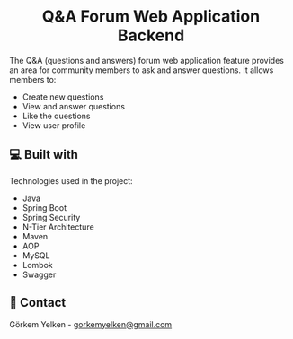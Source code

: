 <h1 align="center" id="title">Q&A Forum Web Application Backend</h1>


  
<p>The Q&A (questions and answers) forum web application feature provides an area for community members to ask and answer questions. It allows members to:</p>

*   Create new questions
*   View and answer questions
*   Like the questions
*   View user profile

<h2>💻 Built with</h2>

Technologies used in the project:

*   Java
*   Spring Boot
*   Spring Security
*   N-Tier Architecture
*   Maven
*   AOP 
*   MySQL
*   Lombok
*   Swagger

<h2>📧 Contact</h2>

Görkem Yelken - [gorkemyelken@gmail.com](mailto:gorkemyelken@gmail.com)
